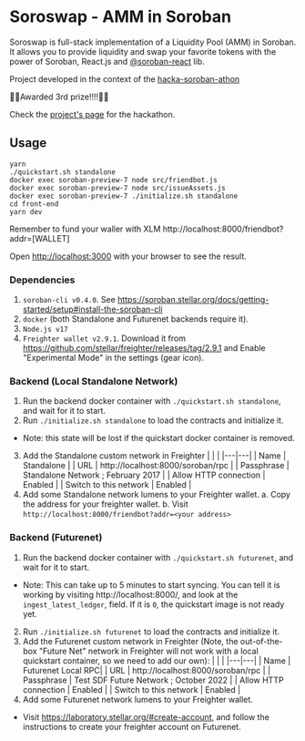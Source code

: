 # Soroswap - AMM in Soroban
Soroswap is full-stack implementation of a Liquidity Pool (AMM) in Soroban. It allows you to provide liquidity and swap your favorite tokens with the power of Soroban, React.js and [@soroban-react](https://github.com/esteblock/soroban-react/) lib. 

Project developed in the context of the [hacka-soroban-athon](https://hacka-soroban-athon.devpost.com/)

🧞💥Awarded 3rd prize!!!!🎊😜

Check the [project's page](https://devpost.com/software/soroswap-liquidity-pool-dapp-in-soroban) for the hackathon.

## Usage

```
yarn
./quickstart.sh standalone
docker exec soroban-preview-7 node src/friendbot.js
docker exec soroban-preview-7 node src/issueAssets.js
docker exec soroban-preview-7 ./initialize.sh standalone
cd front-end
yarn dev
```


Remember to fund your waller with XLM
http://localhost:8000/friendbot?addr=[WALLET]

Open [http://localhost:3000](http://localhost:3000) with your browser to see the result.


### Dependencies

1. `soroban-cli v0.4.0`. See https://soroban.stellar.org/docs/getting-started/setup#install-the-soroban-cli
2. `docker` (both Standalone and Futurenet backends require it).
3. `Node.js v17`
4. `Freighter wallet v2.9.1`. Download it from https://github.com/stellar/freighter/releases/tag/2.9.1 and Enable "Experimental Mode" in the settings (gear icon).

### Backend (Local Standalone Network)

1. Run the backend docker container with `./quickstart.sh standalone`, and wait for it to start.
2. Run `./initialize.sh standalone` to load the contracts and initialize it.
  - Note: this state will be lost if the quickstart docker container is removed.
3. Add the Standalone custom network in Freighter
    |   |   |
    |---|---|
    | Name | Standalone |
    | URL | http://localhost:8000/soroban/rpc |
    | Passphrase | Standalone Network ; February 2017 |
    | Allow HTTP connection | Enabled |
    | Switch to this network | Enabled |
4. Add some Standalone network lumens to your Freighter wallet.
  a. Copy the address for your freighter wallet.
  b. Visit `http://localhost:8000/friendbot?addr=<your address>`

### Backend (Futurenet)

1. Run the backend docker container with `./quickstart.sh futurenet`, and wait for it to start.
  - Note: This can take up to 5 minutes to start syncing. You can tell it is
    working by visiting http://localhost:8000/, and look at the
    `ingest_latest_ledger`, field. If it is `0`, the quickstart image is not
    ready yet.
2. Run `./initialize.sh futurenet` to load the contracts and initialize it.
3. Add the Futurenet custom network in Freighter
  (Note, the out-of-the-box "Future Net" network in
  Freighter will not work with a local quickstart container, so we need to add
  our own):
    |   |   |
    |---|---|
    | Name | Futurenet Local RPC|
    | URL | http://localhost:8000/soroban/rpc |
    | Passphrase | Test SDF Future Network ; October 2022 |
    | Allow HTTP connection | Enabled |
    | Switch to this network | Enabled |
4. Add some Futurenet network lumens to your Freighter wallet.
  - Visit https://laboratory.stellar.org/#create-account, and follow
    the instructions to create your freighter account on Futurenet.
